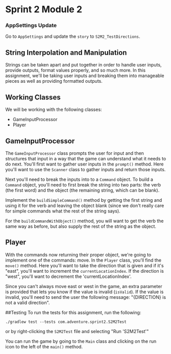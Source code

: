 # Sprint 2 Module 2

### AppSettings Update
Go to `AppSettings` and update the `story` to `S2M2_TestDirections`.

## String Interpolation and Manipulation
Strings can be taken apart and put together in order to handle user inputs, provide outputs, format values properly, and so much more. In this assignment, we'll be taking user inputs and breaking them into manageable pieces as well as providing formatted outputs.

## Working Classes
We will be working with the following classes:
- GameInputProcessor
- Player

## GameInputProcessor
The `GameInputProcessor` class prompts the user for input and then structures that input in a way that the game can understand what it needs to do next. You'll first want to gather user inputs in the `prompt()` method. Here you'll want to use the `Scanner` class to gather inputs and return those inputs.

Next you'll need to break the inputs into to a `Command` object. To build a `Command` object, you'll need to first break the string into two parts: the verb (the first word) and the object (the remaining string, which can be blank).

Implement the `buildSimpleCommand()` method by getting the first string and using it for the verb and leaving the object blank (since we don't really care for simple commands what the rest of the string says).

For the `buildCommandWithObject()` method, you will want to get the verb the same way as before, but also supply the rest of the string as the object.

## Player
With the commands now returning their proper object, we're going to implement one of the commands: move. In the `Player` class, you'll find the `move()` method. Here you'll want to take the direction that is given and if it's "east", you'll want to increment the `currentLocationIndex`. If the direction is "west", you'll want to decrement the 'currentLocationIndex'.

Since you can't always move east or west in the game, an extra parameter is provided that lets you know if the value is invalid (`isValid`). If the value is invalid, you'll need to send the user the following message: "{DIRECTION} is not a valid direction".

##Testing
To run the tests for this assignment, run the following:

`./gradlew test --tests com.adventure.sprint2.S2M2Test`

or by right-clicking the `S2M2Test` file and selecting "Run 'S2M2Test'"

You can run the game by going to the `Main` class and clicking on the run icon to the left of the `main()` method.
